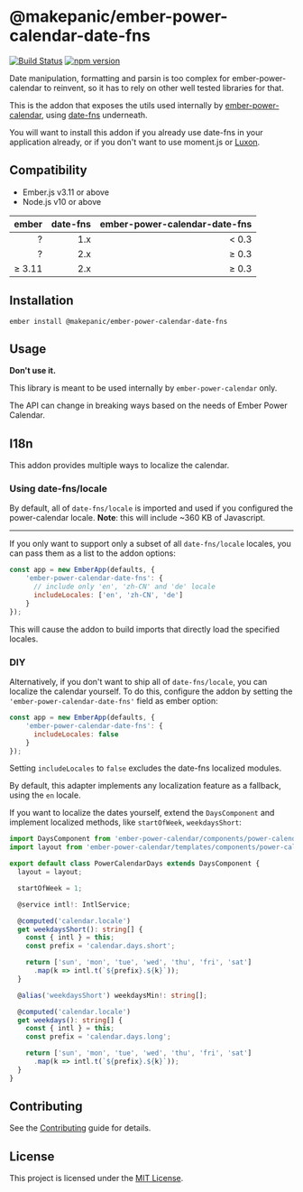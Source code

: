 @makepanic/ember-power-calendar-date-fns
==============================================================================

[![Build Status](https://travis-ci.org/makepanic/ember-power-calendar-date-fns.svg?branch=master)](https://travis-ci.org/makepanic/ember-power-calendar-date-fns)
[![npm version](https://badge.fury.io/js/%40makepanic%2Fember-power-calendar-date-fns.svg)](https://badge.fury.io/js/%40makepanic%2Fember-power-calendar-date-fns)

Date manipulation, formatting and parsin is too complex for ember-power-calendar to reinvent, so it
has to rely on other well tested libraries for that.

This is the addon that exposes the utils used internally by [ember-power-calendar](https://www.ember-power-calendar.com),
using [date-fns](https://date-fns.org/) underneath.

You will want to install this addon if you already use date-fns in your application already, or if
you don't want to use moment.js or [Luxon](https://moment.github.io/luxon/).


Compatibility
------------------------------------------------------------------------------

* Ember.js v3.11 or above
* Node.js v10 or above

| ember | date-fns | ember-power-calendar-date-fns |
| -------:| -------------:| -----:|
| ? | 1.x | &lt; 0.3 |
| ? | 2.x | &ge; 0.3 |
| &ge; 3.11 | 2.x | &ge; 0.3 |

Installation
------------------------------------------------------------------------------

```
ember install @makepanic/ember-power-calendar-date-fns
```


Usage
------------------------------------------------------------------------------

**Don't use it.**

This library is meant to be used internally by `ember-power-calendar` only.

The API can change in breaking ways based on the needs of Ember Power Calendar.

## I18n

This addon provides multiple ways to localize the calendar.

### Using date-fns/locale

By default, all of `date-fns/locale` is imported and used if you configured the power-calendar locale.
**Note**: this will include ~360 KB of Javascript.

---

If you only want to support only a subset of all `date-fns/locale` locales, you can pass them as a list to the addon options:

```js
const app = new EmberApp(defaults, {
    'ember-power-calendar-date-fns': {
      // include only 'en', 'zh-CN' and 'de' locale
      includeLocales: ['en', 'zh-CN', 'de']
    }
});
```

This will cause the addon to build imports that directly load the specified locales.

### DIY

Alternatively, if you don't want to ship all of `date-fns/locale`, you can localize the calendar yourself.
To do this, configure the addon by setting the `'ember-power-calendar-date-fns'` field as ember option: 

```js
const app = new EmberApp(defaults, {
    'ember-power-calendar-date-fns': {
      includeLocales: false
    }
});
```

Setting `includeLocales` to `false` excludes the date-fns localized modules.

By default, this adapter implements any localization feature as a fallback, using the `en` locale.

If you want to localize the dates yourself, extend the `DaysComponent` and implement localized methods, like `startOfWeek`, `weekdaysShort`:

```ts
import DaysComponent from 'ember-power-calendar/components/power-calendar/days';
import layout from 'ember-power-calendar/templates/components/power-calendar/days';

export default class PowerCalendarDays extends DaysComponent {
  layout = layout;

  startOfWeek = 1;

  @service intl!: IntlService;

  @computed('calendar.locale')
  get weekdaysShort(): string[] {
    const { intl } = this;
    const prefix = 'calendar.days.short';

    return ['sun', 'mon', 'tue', 'wed', 'thu', 'fri', 'sat']
      .map(k => intl.t(`${prefix}.${k}`));
  }

  @alias('weekdaysShort') weekdaysMin!: string[];

  @computed('calendar.locale')
  get weekdays(): string[] {
    const { intl } = this;
    const prefix = 'calendar.days.long';

    return ['sun', 'mon', 'tue', 'wed', 'thu', 'fri', 'sat']
      .map(k => intl.t(`${prefix}.${k}`));
  }
}
```

Contributing
------------------------------------------------------------------------------

See the [Contributing](CONTRIBUTING.md) guide for details.


License
------------------------------------------------------------------------------

This project is licensed under the [MIT License](LICENSE.md).
